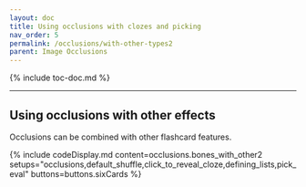 ```yaml
---
layout: doc
title: Using occlusions with clozes and picking
nav_order: 5
permalink: /occlusions/with-other-types2
parent: Image Occlusions
---
```


{% include toc-doc.md %}

---
## Using occlusions with other effects

Occlusions can be combined with other flashcard features.

{% include codeDisplay.md content=occlusions.bones_with_other2 setups="occlusions,default_shuffle,click_to_reveal_cloze,defining_lists,pick_eval" buttons=buttons.sixCards %}
